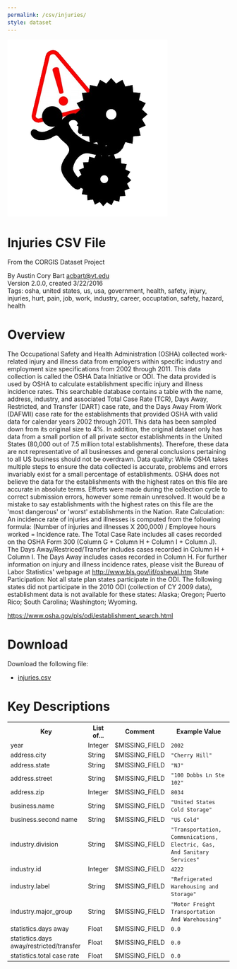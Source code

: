 ```yaml
---
permalink: /csv/injuries/
style: dataset
---
```


<img class="img-thumbnail float-right"
     src="/images/datasets/injuries-icon.png"
     alt="injuries icon"
     role="presentation">

# Injuries CSV File

<p class='lead'>From the CORGIS Dataset Project</p>

<span class='text-muted'>By Austin Cory Bart <acbart@vt.edu></span><br>
<span class='text-muted'>Version 2.0.0, created 3/22/2016</span><br>
<span class='text-muted'>Tags: osha, united states, us, usa, government, health, safety, injury, injuries, hurt, pain, job, work, industry, career, occuptation, safety, hazard, health</span>

# Overview

The Occupational Safety and Health Administration (OSHA) collected work-related injury and illness data from employers within specific industry and employment size specifications from 2002 through 2011. This data collection is called the OSHA Data Initiative or ODI. The data provided is used by OSHA to calculate establishment specific injury and illness incidence rates. This searchable database contains a table with the name, address, industry, and associated Total Case Rate (TCR), Days Away, Restricted, and Transfer (DART) case rate, and the Days Away From Work (DAFWII) case rate for the establishments that provided OSHA with valid data for calendar years 2002 through 2011.
This data has been sampled down from its original size to 4%. In addition, the original dataset only has data from a small portion of all private sector establishments in the United States (80,000 out of 7.5 million total establishments). Therefore, these data are not representative of all businesses and general conclusions pertaining to all US business should not be overdrawn.
Data quality: While OSHA takes multiple steps to ensure the data collected is accurate, problems and errors invariably exist for a small percentage of establishments. OSHA does not believe the data for the establishments with the highest rates on this file are accurate in absolute terms. Efforts were made during the collection cycle to correct submission errors, however some remain unresolved. It would be a mistake to say establishments with the highest rates on this file are the 'most dangerous' or 'worst' establishments in the Nation.
Rate Calculation: An incidence rate of injuries and illnesses is computed from the following formula: (Number of injuries and illnesses X 200,000) / Employee hours worked = Incidence rate. The Total Case Rate includes all cases recorded on the OSHA Form 300 (Column G + Column H + Column I + Column J). The Days Away/Restriced/Transfer includes cases recorded in Column H + Column I. The Days Away includes cases recorded in Column H. For further information on injury and illness incidence rates, please visit the Bureau of Labor Statistics' webpage at http://www.bls.gov/iif/osheval.htm
State Participation: Not all state plan states participate in the ODI. The following states did not participate in the 2010 ODI (collection of CY 2009 data), establishment data is not available for these states: Alaska; Oregon; Puerto Rico; South Carolina; Washington; Wyoming.



<https://www.osha.gov/pls/odi/establishment_search.html>




# Download

Download the following file:

* <a href='../../datasets/csv/injuries/injuries.csv' download>injuries.csv <span class="fas fa-download"></span></a>

# Key Descriptions
    
<table class='table table-condensed table-striped table-bordered table-hover'>
<tr>
    <th class=''>Key</th>
    <th class=''>List of...</th>
    <th class=''>Comment</th>
    <th class=''>Example Value</th>
</tr>

<tr>
    <td>year</td>
    <td>Integer</td> 
    <td>$MISSING_FIELD</td>
    <td><code>2002</code></td>
</tr>

<tr>
    <td>address.city</td>
    <td>String</td> 
    <td>$MISSING_FIELD</td>
    <td><code>"Cherry Hill"</code></td>
</tr>

<tr>
    <td>address.state</td>
    <td>String</td> 
    <td>$MISSING_FIELD</td>
    <td><code>"NJ"</code></td>
</tr>

<tr>
    <td>address.street</td>
    <td>String</td> 
    <td>$MISSING_FIELD</td>
    <td><code>"100 Dobbs Ln Ste 102"</code></td>
</tr>

<tr>
    <td>address.zip</td>
    <td>Integer</td> 
    <td>$MISSING_FIELD</td>
    <td><code>8034</code></td>
</tr>

<tr>
    <td>business.name</td>
    <td>String</td> 
    <td>$MISSING_FIELD</td>
    <td><code>"United States Cold Storage"</code></td>
</tr>

<tr>
    <td>business.second name</td>
    <td>String</td> 
    <td>$MISSING_FIELD</td>
    <td><code>"US Cold"</code></td>
</tr>

<tr>
    <td>industry.division</td>
    <td>String</td> 
    <td>$MISSING_FIELD</td>
    <td><code>"Transportation, Communications, Electric, Gas, And Sanitary Services"</code></td>
</tr>

<tr>
    <td>industry.id</td>
    <td>Integer</td> 
    <td>$MISSING_FIELD</td>
    <td><code>4222</code></td>
</tr>

<tr>
    <td>industry.label</td>
    <td>String</td> 
    <td>$MISSING_FIELD</td>
    <td><code>"Refrigerated Warehousing and Storage"</code></td>
</tr>

<tr>
    <td>industry.major_group</td>
    <td>String</td> 
    <td>$MISSING_FIELD</td>
    <td><code>"Motor Freight Transportation And Warehousing"</code></td>
</tr>

<tr>
    <td>statistics.days away</td>
    <td>Float</td> 
    <td>$MISSING_FIELD</td>
    <td><code>0.0</code></td>
</tr>

<tr>
    <td>statistics.days away/restricted/transfer</td>
    <td>Float</td> 
    <td>$MISSING_FIELD</td>
    <td><code>0.0</code></td>
</tr>

<tr>
    <td>statistics.total case rate</td>
    <td>Float</td> 
    <td>$MISSING_FIELD</td>
    <td><code>0.0</code></td>
</tr>

</table>